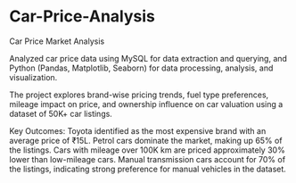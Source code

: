 # Car-Price-Analysis
Car Price Market Analysis

Analyzed car price data using MySQL for data extraction and querying, and Python (Pandas, Matplotlib, Seaborn) for data processing, analysis, and visualization.

The project explores brand-wise pricing trends, fuel type preferences, mileage impact on price, and ownership influence on car valuation using a dataset of 50K+ car listings.

Key Outcomes:
Toyota identified as the most expensive brand with an average price of ₹15L.
Petrol cars dominate the market, making up 65% of the listings.
Cars with mileage over 100K km are priced approximately 30% lower than low-mileage cars.
Manual transmission cars account for 70% of the listings, indicating strong preference for manual vehicles in the dataset.
